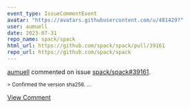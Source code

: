```yaml
---
event_type: IssueCommentEvent
avatar: "https://avatars.githubusercontent.com/u/481429?"
user: aumuell
date: 2023-07-31
repo_name: spack/spack
html_url: https://github.com/spack/spack/pull/39161
repo_url: https://github.com/spack/spack
---
```


<a href='https://github.com/aumuell' target='_blank'>aumuell</a> commented on issue <a href='https://github.com/spack/spack/pull/39161' target='_blank'>spack/spack#39161</a>.

<small>> Confirmed the version sha256....</small>

<a href='https://github.com/spack/spack/pull/39161' target='_blank'>View Comment</a>